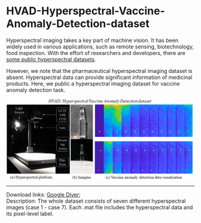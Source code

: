 # HVAD-Hyperspectral-Vaccine-Anomaly-Detection-dataset

Hyperspectral imaging takes a key part of machine vision. It has been widely used in various applications, such as remote sensing, biotechnology, food inspection.
With the effort of researchers and developers, there are [some public hyperspectral datasets](http://www.ehu.eus/ccwintco/index.php/Hyperspectral_Remote_Sensing_Scenes).

However, we note that the pharmaceutical hyperspectral imaging dataset is absent. Hyperspectral data can provide significant information of medicinal products.
Here, we public a hyperspectral imaging dataset for vaccine anomaly detection task.

![HVAD](https://github.com/YurongChen1998/HVAD-Hyperspectral-Vaccine-Anomaly-Detection-dataset/blob/main/main-fig.png)

---

Download links: [Google Diver](https://drive.google.com/drive/folders/1YFuZqc0KpYOacBSHrWwbG3I8c_PUUVSu?usp=sharing);\
Description: The whole dataset consists of seven different hyperspectral images (case 1 - case 7). Each .mat file includes the hyperspectral data and its pixel-level label.



